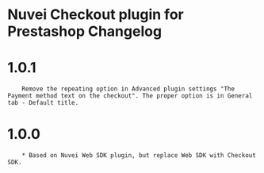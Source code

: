 # Nuvei Checkout plugin for Prestashop Changelog

# 1.0.1
```
    Remove the repeating option in Advanced plugin settings "The Payment method text on the checkout". The proper option is in General tab - Default title.
```

# 1.0.0
```
    * Based on Nuvei Web SDK plugin, but replace Web SDK with Checkout SDK.
```